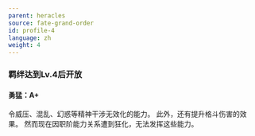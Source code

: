 ```yaml
---
parent: heracles
source: fate-grand-order
id: profile-4
language: zh
weight: 4
---
```


### 羁绊达到Lv.4后开放

#### 勇猛：A+

令威压、混乱、幻惑等精神干涉无效化的能力。
此外，还有提升格斗伤害的效果。
然而现在因职阶能力关系遭到狂化，无法发挥这些能力。

